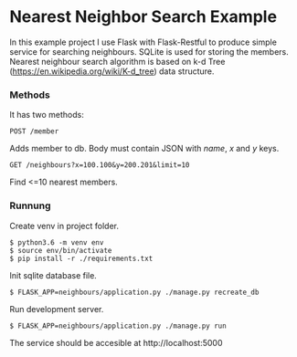 # Nearest Neighbor Search Example

In this example project I use Flask with Flask-Restful
to produce simple service for searching neighbours.
SQLite is used for storing the members. Nearest neighbour search
algorithm is based on
k-d Tree (https://en.wikipedia.org/wiki/K-d_tree) data structure.

### Methods
It has two methods:

```POST /member```

Adds member to db. Body must contain JSON with _name_, _x_ and _y_ keys.


```GET /neighbours?x=100.100&y=200.201&limit=10```

Find <=10 nearest members.

### Runnung
Create venv in project folder.

```
$ python3.6 -m venv env
$ source env/bin/activate
$ pip install -r ./requirements.txt
```

Init sqlite database file.
```
$ FLASK_APP=neighbours/application.py ./manage.py recreate_db
```


Run development server.
```
$ FLASK_APP=neighbours/application.py ./manage.py run
```

The service should be accesible at http://localhost:5000
